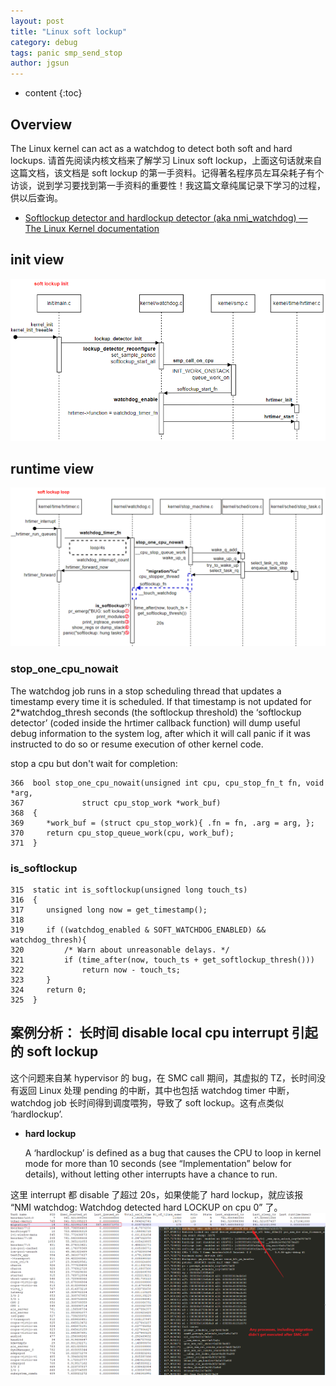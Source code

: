 ```yaml
---
layout: post
title: "Linux soft lockup"
category: debug
tags: panic smp_send_stop
author: jgsun
---
```


* content
{:toc}

## Overview
The Linux kernel can act as a watchdog to detect both soft and hard lockups.
请首先阅读内核文档来了解学习 Linux soft lockup，上面这句话就来自这篇文档，该文档是 soft lockup 的第一手资料。记得著名程序员左耳朵耗子有个访谈，说到学习要找到第一手资料的重要性！我这篇文章纯属记录下学习的过程，供以后查询。
* [Softlockup detector and hardlockup detector (aka nmi_watchdog) — The Linux Kernel documentation](https://www.kernel.org/doc/html/latest/admin-guide/lockup-watchdogs.html)


## init view
![image](/images/posts/oom/soft_lockup_init.png)


## runtime view
![image](/images/posts/oom/soft_lockup_runtime.png)

### stop_one_cpu_nowait
The watchdog job runs in a stop scheduling thread that updates a timestamp every time it is scheduled. If that timestamp is not updated for 2*watchdog_thresh seconds (the softlockup threshold) the ‘softlockup detector’ (coded inside the hrtimer callback function) will dump useful debug information to the system log, after which it will call panic if it was instructed to do so or resume execution of other kernel code.

stop a cpu but don't wait for completion:
```
366  bool stop_one_cpu_nowait(unsigned int cpu, cpu_stop_fn_t fn, void *arg,
367  			struct cpu_stop_work *work_buf)
368  {
369  	*work_buf = (struct cpu_stop_work){ .fn = fn, .arg = arg, };
370  	return cpu_stop_queue_work(cpu, work_buf);
371  }
```
### is_softlockup
```
315  static int is_softlockup(unsigned long touch_ts)
316  {
317  	unsigned long now = get_timestamp();
318  
319  	if ((watchdog_enabled & SOFT_WATCHDOG_ENABLED) && watchdog_thresh){
320  		/* Warn about unreasonable delays. */
321  		if (time_after(now, touch_ts + get_softlockup_thresh()))
322  			return now - touch_ts;
323  	}
324  	return 0;
325  }
```
## 案例分析： 长时间 disable local cpu interrupt 引起的 soft lockup
这个问题来自某 hypervisor 的 bug，在 SMC call 期间，其虚拟的 TZ，长时间没有返回 Linux 处理 pending 的中断，其中也包括 watchdog timer 中断，watchdog job 长时间得到调度喂狗，导致了 soft lockup。这有点类似 ‘hardlockup’.
- **hard lockup**
  
  A ‘hardlockup’ is defined as a bug that causes the CPU to loop in kernel mode for more than 10 seconds (see “Implementation” below for details), without letting other interrupts have a chance to run.

这里 interrupt 都 disable 了超过 20s，如果使能了 hard lockup，就应该报 “NMI watchdog: Watchdog detected hard LOCKUP on cpu 0” 了。
![image](/images/posts/oom/soft_lockup_smc.png)
